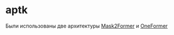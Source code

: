 # aptk

Были использованы две архитектуры [Mask2Former](https://github.com/facebookresearch/Mask2Former) и [OneFormer](https://github.com/SHI-Labs/OneFormer)